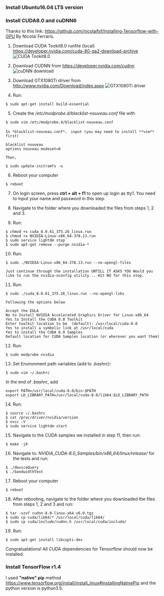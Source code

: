 ### Install Ubuntu16.04 LTS version ###
### Install CUDA8.0 and cuDNN6 ###
Thanks to this link: https://github.com/nicolaifsf/Installing-Tensorflow-with-GPU By Nicolai Ferraris.

1. Download CUDA Tookit8.0 runfile (local) https://developer.nvidia.com/cuda-80-ga2-download-archive
![CUDA Tookit8.0](http://upload-images.jianshu.io/upload_images/1868025-7e0b84a51c2efae9.PNG?imageMogr2/auto-orient/strip%7CimageView2/2/w/480)

2. Download CUDNN from https://developer.nvidia.com/cudnn
![cuDNN download](http://upload-images.jianshu.io/upload_images/1868025-6a41218b9534589c.PNG?imageMogr2/auto-orient/strip%7CimageView2/2/w/480)

3. Download GTX1080Ti driver from http://www.nvidia.com/Download/index.aspx
![GTX1080Ti driver](http://upload-images.jianshu.io/upload_images/1868025-6589de52abd79623.PNG?imageMogr2/auto-orient/strip%7CimageView2/2/w/480)

4. Run: 
```
$ sudo apt-get install build-essential
```

5. Create the */etc/modprobe.d/blacklist-nouveau.conf* file with 
```
$ sudo vim /etc/modprobe.d/blacklist-nouveau.conf
```
    In *blacklist-nouveau.conf*， input (you may need to install **vim** first)
```
blacklist nouveau
options nouveau modeset=0
```
    Then,
```
$ sudo update-initramfs -u
```

6. Reboot your computer
```
$ reboot
```

7. On login screen, press **ctrl + alt + f1** to open up login as tty1. You need to input your name and password in this step.

8. Navigate to the folder where you downloaded the files from steps 1, 2 and 3. 

9. Run:
```
$ chmod +x cuda_8.0.61_375.26_linux.run
$ chmod +x NVIDIA-Linux-x86_64-378.13.run
$ sudo service lightdm stop
$ sudo apt-get remove --purge nvidia-*
```

10. Run:
```
$ sudo ./NVIDIA-Linux-x86_64-378.13.run --no-opengl-files
```
    Just continue through the installation UNTILL IT ASKS YOU Would you like to run the nvidia-xconfig utility... Hit NO for this step.
  
11. Run:
```
$ sudo ./cuda_8.0.61_375.26_linux.run --no-opengl-libs
```
    Following the options below
```
Accept the EULA
No to Install NVIDIA Accelerated Graphics Driver for Linux-x86_64
Yes to Install the CUDA 8.0 Toolkit
Enter toolkit location to be  (default): /usr/local/cuda-8.0
Yes to install a symbolic link at /usr/local/cuda
Yes to install the CUDA 8.0 Samples
Default location for CUDA Samples location (or wherever you want them)
```

12. Run:
```
$ sudo modprobe nvidia
```

13. Set Environment path variables (add to *.bashrc*):
```
$ sudo vim ~/.bashrc
```
  In the end of *.bashrc*, add
```
export PATH=/usr/local/cuda-8.0/bin:$PATH
export LD_LIBRARY_PATH=/usr/local/cuda-8.0/lib64:$LD_LIBRARY_PATH
```

14. Run:
```
$ source ~/.bashrc
$ cat /proc/driver/nvidia/version
$ nvcc -V
$ sudo service lightdm start
```

15. Navigate to the CUDA samples we installed in step 11, then run: 
```
$ make -j8
```

16. Navigate to: *NVIDIA_CUDA-8.0_Samples/bin/x86_64/linux/release/* for the tests and run:
```
$ ./deviceQuery
$ ./bandwidthTest
```

17. Reboot your computer
```
$ reboot
```

18. After rebooting, navigate to the folder where you downloaded the files from steps 1, 2 and 3 and run:
```
$ tar -xzvf cudnn-8.0-linux-x64-v6.0.tgz
$ sudo cp cuda/lib64/* /usr/local/cuda/lib64/
$ sudo cp cuda/include/cudnn.h /usr/local/cuda/include/
```

19. Run:
```
$ sudo apt-get install libcupti-dev
```


Congratualations! All CUDA dependencies for Tensorflow should now be installed.

### Install TensorFlow r1.4 ###
I used **"native" pip** method https://www.tensorflow.org/install/install_linux#InstallingNativePip and the python version is python3.5.

